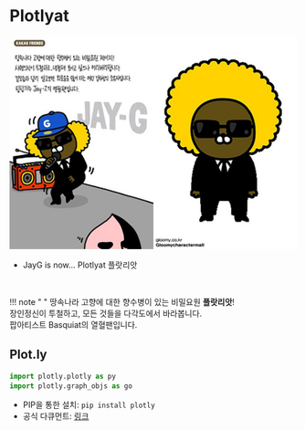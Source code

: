 # Plotlyat

![JayG](img/kakao_original/jayg.jpg)

- JayG is now... Plotlyat 플랏리앗

<br>

!!! note " "
    땅속나라 고향에 대한 향수병이 있는 비밀요원 **플랏리앗**!
    <br>
    장인정신이 투철하고, 모든 것들을 다각도에서 바라봅니다.
    <br>
    팝아티스트 Basquiat의 열혈팬입니다.

## Plot.ly

```python
import plotly.plotly as py
import plotly.graph_objs as go
```

- PIP을 통한 설치: ``` pip install plotly ```
- 공식 다큐먼트: [링크](https://plotly.com/python-api-reference/)